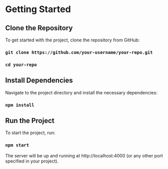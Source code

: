 # Getting Started
## Clone the Repository

To get started with the project, clone the repository from GitHub:

### `git clone https://github.com/your-username/your-repo.git`

### `cd your-repo`

## Install Dependencies

Navigate to the project directory and install the necessary dependencies:

### `npm install`

## Run the Project

To start the project, run:

### `npm start`

The server will be up and running at http://localhost:4000 (or any other port specified in your project).

